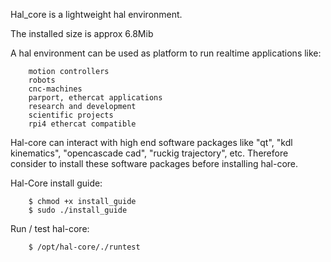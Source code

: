 Hal_core is a lightweight hal environment.

The installed size is approx 6.8Mib

A hal environment can be used as platform to run realtime applications like:

		motion controllers 
		robots
		cnc-machines 
		parport, ethercat applications
		research and development 
		scientific projects
		rpi4 ethercat compatible
	   
Hal-core can interact with high end software packages like "qt", "kdl kinematics", "opencascade cad", "ruckig trajectory", etc.
Therefore consider to install these software packages before installing hal-core. 

Hal-Core install guide:

		$ chmod +x install_guide
		$ sudo ./install_guide
	
Run / test hal-core:

		$ /opt/hal-core/./runtest
